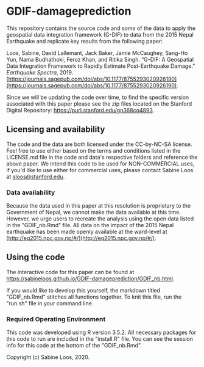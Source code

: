 # GDIF-damageprediction

This repository contains the source code and *some* of the data to apply the geospatial data integration framework (G-DIF) to data from the 2015 Nepal Earthquake and replicate key results from the following paper:

Loos, Sabine, David Lallemant, Jack Baker, Jamie McCaughey, Sang-Ho Yun, Nama Budhathoki, Feroz Khan, and Ritika Singh. “G-DIF: A Geospatial Data Integration Framework to Rapidly Estimate Post-Earthquake Damage.” *Earthquake Spectra*, 2019. [https://journals.sagepub.com/doi/abs/10.1177/8755293020926190](https://journals.sagepub.com/doi/abs/10.1177/8755293020926190).

Since we will be updating the code over time, to find the specific version associated with this paper please see the zip files located on the Stanford Digital Repository:  https://purl.stanford.edu/gn368cq4893.

## Licensing and availability

The code and the data are both licensed under the CC-by-NC-SA license. Feel free to use either based on the terms and conditions listed in the LICENSE.md file in the code and data's respective folders and reference the above paper. We intend this code to be used for NON-COMMERCIAL uses, if you'd like to use either for commercial uses, please contact Sabine Loos at  [sloos@stanford.edu](mailto::sloos@stanford.edu).

### Data availability

Because the data used in this paper at this resolution is proprietary to the Government of Nepal, we cannot make the data available at this time. However, we urge users to recreate the analysis using the open data listed in the "GDIF_nb.Rmd" file. All data on the impact of the 2015 Nepal earthquake has been made openly available at the ward-level at [http://eq2015.npc.gov.np/#/](http://eq2015.npc.gov.np/#/).



## Using the code

The interactive code for this paper can be found at  https://sabineloos.github.io/GDIF-damageprediction/GDIF_nb.html.

If you would like to develop this yourself, the markdown titled "GDIF_nb.Rmd" stitches all functions together. To knit this file, run the "run.sh" file in your command line.

### Required Operating Environment

This code was developed using R version 3.5.2. All necessary packages for this code to run are included in the "install.R" file. You can see the session info for this code at the bottom of the "GDIF_nb.Rmd".

Copyright (c) Sabine Loos, 2020.
